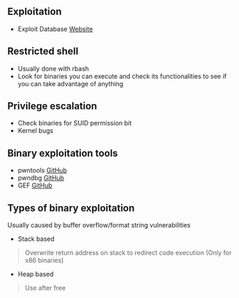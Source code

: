 ## Exploitation
- Exploit Database [Website](https://www.exploit-db.com/)
## Restricted shell
- Usually done with rbash
- Look for binaries you can execute and check its functionalities to see if you can take advantage of anything
## Privilege escalation
- Check binaries for SUID permission bit
- Kernel bugs
## Binary exploitation tools
- pwntools [GitHub](https://github.com/Gallopsled/pwntools)
- pwndbg [GitHub](https://github.com/pwndbg/pwndbg)
- GEF [GitHub](https://github.com/hugsy/gef)
## Types of binary exploitation
Usually caused by buffer overflow/format string vulnerabilities
- Stack based
> Overwrite return address on stack to redirect code execution (Only for x86 binaries)
- Heap based
> Use after free
